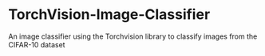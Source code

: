 # TorchVision-Image-Classifier
An image classifier using the Torchvision library to classify images from the CIFAR-10 dataset
